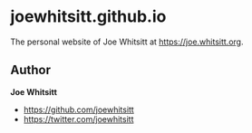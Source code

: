 # joewhitsitt.github.io

The personal website of Joe Whitsitt at <https://joe.whitsitt.org>.

## Author
 **Joe Whitsitt**
- <https://github.com/joewhitsitt>
- <https://twitter.com/joewhitsitt>
